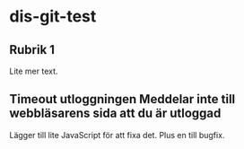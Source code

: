 # dis-git-test
## Rubrik 1
Lite mer text.

## Timeout utloggningen Meddelar inte till webbläsarens sida att du är utloggad
Lägger till lite JavaScript för att fixa det.
Plus en till bugfix.
